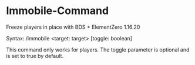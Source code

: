 # Immobile-Command
Freeze players in place with BDS + ElementZero 1.16.20

Syntax:
/immobile <target: target> [toggle: boolean]

This command only works for players. The toggle parameter is optional and is set to true by default.
